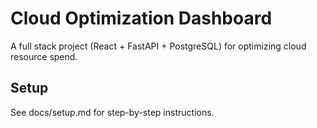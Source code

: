 # Cloud Optimization Dashboard

A full stack project (React + FastAPI + PostgreSQL) for optimizing cloud resource spend.

## Setup

See docs/setup.md for step-by-step instructions.
